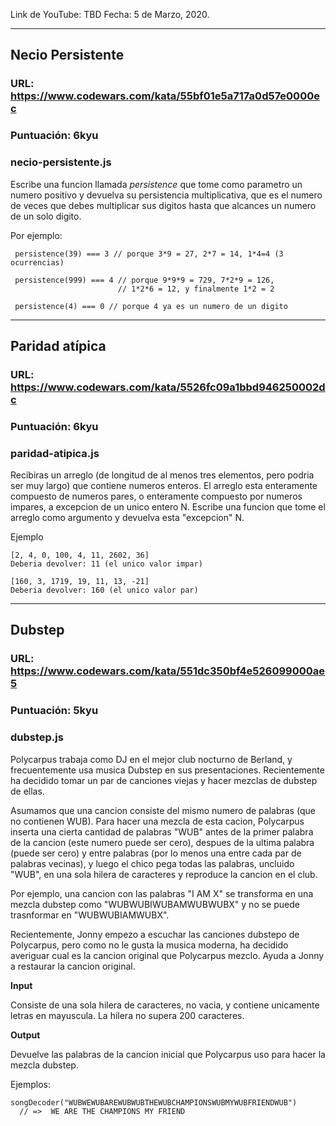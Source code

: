 Link de YouTube: TBD
Fecha: 5 de Marzo, 2020.

---

## Necio Persistente

### URL: https://www.codewars.com/kata/55bf01e5a717a0d57e0000ec

### Puntuación: 6kyu

### necio-persistente.js

Escribe una funcion llamada *persistence* que tome como parametro un numero positivo y devuelva su persistencia multiplicativa, que es el numero de veces que debes multiplicar sus digitos hasta que alcances un numero de un solo digito.

Por ejemplo:

```
 persistence(39) === 3 // porque 3*9 = 27, 2*7 = 14, 1*4=4 (3 ocurrencias)

 persistence(999) === 4 // porque 9*9*9 = 729, 7*2*9 = 126,
                        // 1*2*6 = 12, y finalmente 1*2 = 2

 persistence(4) === 0 // porque 4 ya es un numero de un digito
```

---

## Paridad atípica

### URL: https://www.codewars.com/kata/5526fc09a1bbd946250002dc

### Puntuación: 6kyu

### paridad-atipica.js

Recibiras un arreglo (de longitud de al menos tres elementos, pero podria ser muy largo) que contiene numeros enteros. El arreglo esta enteramente compuesto de numeros pares, o enteramente compuesto por numeros impares, a excepcion de un unico entero N. Escribe una funcion que tome el arreglo como argumento y devuelva esta "excepcion" N.

Ejemplo

```
[2, 4, 0, 100, 4, 11, 2602, 36]
Deberia devolver: 11 (el unico valor impar)

[160, 3, 1719, 19, 11, 13, -21]
Deberia devolver: 160 (el unico valor par)
```

---

## Dubstep

### URL: https://www.codewars.com/kata/551dc350bf4e526099000ae5

### Puntuación: 5kyu

### dubstep.js

Polycarpus trabaja como DJ en el mejor club nocturno de Berland, y frecuentemente usa musica Dubstep en sus presentaciones. Recientemente ha decidido tomar un par de canciones viejas y hacer mezclas de dubstep de ellas.

Asumamos que una cancion consiste del mismo numero de palabras (que no contienen WUB). Para hacer una mezcla de esta cacion, Polycarpus inserta una cierta cantidad de palabras "WUB" antes de la primer palabra de la cancion (este numero puede ser cero), despues de la ultima palabra (puede ser cero) y entre palabras (por lo menos una entre cada par de palabras vecinas), y luego el chico pega todas las palabras, uncluido "WUB", en una sola hilera de caracteres y reproduce la cancion en el club.

Por ejemplo, una cancion con las palabras "I AM X" se transforma en una mezcla dubstep como "WUBWUBIWUBAMWUBWUBX" y no se puede trasnformar en "WUBWUBIAMWUBX".

Recientemente, Jonny empezo a escuchar las canciones dubstepo de Polycarpus, pero como no le gusta la musica moderna, ha decidido averiguar cual es la cancion original que Polycarpus mezclo. Ayuda a Jonny a restaurar la cancion original.

**Input**

Consiste de una sola hilera de caracteres, no vacia, y contiene unicamente letras en mayuscula. La hilera no supera 200 caracteres.

**Output**

Devuelve las palabras de la cancion inicial que Polycarpus uso para hacer la mezcla dubstep.

Ejemplos:

```
songDecoder("WUBWEWUBAREWUBWUBTHEWUBCHAMPIONSWUBMYWUBFRIENDWUB")
  // =>  WE ARE THE CHAMPIONS MY FRIEND
```